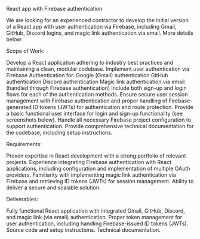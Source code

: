 React app with Firebase authentication

We are looking for an experienced contractor to develop the initial version of a React app with user authentication via Firebase, including Gmail, GitHub, Discord logins, and magic link authentication via email. More details below:

Scope of Work:

Develop a React application adhering to industry best practices and maintaining a clean, modular codebase.
Implement user authentication via Firebase Authentication for:
Google (Gmail) authentication
GitHub authentication
Discord authentication
Magic link authentication via email (handled through Firebase authentication)
Include both sign-up and login flows for each of the authentication methods.
Ensure secure user session management with Firebase authentication and proper handling of Firebase-generated ID tokens (JWTs) for authentication and route protection.
Provide a basic functional user interface for login and sign-up functionality (see screenshots below).
Handle all necessary Firebase project configuration to support authentication.
Provide comprehensive technical documentation for the codebase, including setup instructions.

Requirements:

Proven expertise in React development with a strong portfolio of relevant projects.
Experience integrating Firebase authentication with React applications, including configuration and implementation of multiple OAuth providers.
Familiarity with implementing magic link authentication via Firebase and retrieving ID tokens (JWTs) for session management.
Ability to deliver a secure and scalable solution.

Deliverables:

Fully functional React application with integrated Gmail, GitHub, Discord, and magic link (via email) authentication.
Proper token management for user authentication, including handling Firebase-issued ID tokens (JWTs).
Source code and setup instructions.
Technical documentation.
